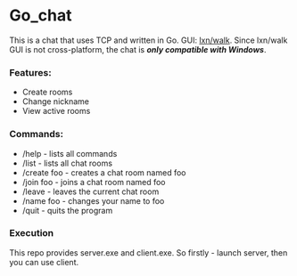 # Go_chat
This is a chat that uses TCP and written in Go.
GUI: [lxn/walk](https://github.com/lxn/walk). Since lxn/walk GUI is not cross-platform, the chat is ***only compatible with Windows***.
### Features:
  - Create rooms
  - Change nickname
  - View active rooms
### Commands:
  - /help - lists all commands
  - /list - lists all chat rooms
  - /create foo - creates a chat room named foo
  - /join foo - joins a chat room named foo
  - /leave - leaves the current chat room
  - /name foo - changes your name to foo
  - /quit - quits the program
 ### Execution
  This repo provides server.exe and client.exe. So firstly - launch server, then you can use client.
